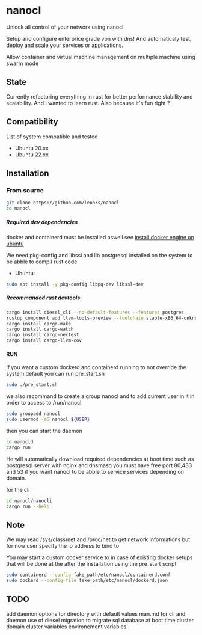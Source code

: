 # nanocl
Unlock all control of your network using nanocl

Setup and configure enterprice grade vpn with dns!
And automaticaly test, deploy and scale your services or applications.

Allow container and virtual machine management on multiple machine using swarm mode

## State

Currently refactoring everything in rust for better performance stability and scalability.
And i wanted to learn rust.
Also because it's fun right ?

## Compatibility
List of system compatible and tested
- Ubuntu 20.xx
- Ubuntu 22.xx

## Installation

### From source
```sh
git clone https://github.com/leon3s/nanocl
cd nanocl
```

##### Required dev dependencies
docker and containerd must be installed aswell see [install docker engine on ubuntu](https://docs.docker.com/engine/install/ubuntu/)

We need pkg-config and libssl and lib postgresql installed on the system to be abble to compil rust code
- Ubuntu:
```sh
sudo apt install -y pkg-config libpq-dev libssl-dev
```

##### Recommanded rust devtools
```sh
cargo install diesel_cli --no-default-features --features postgres
rustup component add llvm-tools-preview --toolchain stable-x86_64-unknown-linux-gnu
cargo install cargo-make
cargo install cargo-watch
cargo install cargo-nextest
cargo install cargo-llvm-cov
```

#### RUN
if you want a custom dockerd and containerd running to not override the system default you can run pre_start.sh
```sh
sudo ./pre_start.sh
```

we also recommand to create a group nanocl and to add current user in it in order to access to /run/nanocl
```sh
sudo groupadd nanocl
sudo usermod -aG nanocl ${USER}
```
then you can start the daemon
```sh
cd nanocld
cargo run
```
He will automatically download required dependencies at boot time such as postgresql server with nginx and dnsmasq
you must have free port 80,433 and 53 if you want nanocl to be abble to service services depending on domain.

for the cli
```sh
cd nanocl/nanocli
cargo run --help
```

## Note
We may read /sys/class/net and /proc/net to get network informations but
for now user specify the ip address to bind to

You may start a custom docker service to in case of existing docker setups
that will be done at the after the installation using the pre_start script

```sh
sudo containerd --config fake_path/etc/nanocl/containerd.conf
sudo dockerd --config-file fake_path/etc/nanocl/dockerd.json
```

## TODO
add daemon options for directory with default values
man.md for cli and daemon
use of diesel migration to migrate sql database at boot time
cluster domain
cluster variables
environement variables
